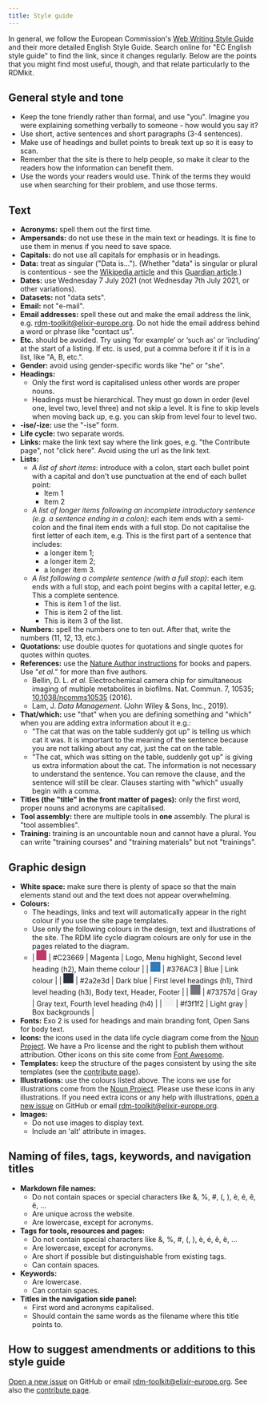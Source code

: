 ```yaml
---
title: Style guide
---
```


In general, we follow the European Commission's [Web Writing Style Guide](https://wikis.ec.europa.eu/display/WEBGUIDE/02.+Web+writing+guidelines) and their more detailed English Style Guide. Search online for "EC English style guide" to find the link, since it changes regularly. Below are the points that you might find most useful, though, and that relate particularly to the RDMkit. 

## General style and tone
  * Keep the tone friendly rather than formal, and use "you". Imagine you were explaining something verbally to someone - how would you say it?
  * Use short, active sentences and short paragraphs (3-4 sentences).
  * Make use of headings and bullet points to break text up so it is easy to scan.
  * Remember that the site is there to help people, so make it clear to the readers how the information can benefit them.
  * Use the words your readers would use. Think of the terms they would use when searching for their problem, and use those terms.

## Text
  * **Acronyms:** spell them out the first time.
  * **Ampersands:** do not use these in the main text or headings. It is fine to use them in menus if you need to save space.
  * **Capitals:** do not use all capitals for emphasis or in headings.
  * **Data:** treat as singular ("Data is..."). (Whether "data" is singular or plural is contentious - see the [Wikipedia article](https://en.wikipedia.org/wiki/Data_(word)) and this [Guardian article](https://www.theguardian.com/news/datablog/2010/jul/16/data-plural-singular).)
  * **Dates:** use Wednesday 7 July 2021 (not Wednesday 7th July 2021, or other variations).
  * **Datasets:** not "data sets".
  * **Email:** not "e-mail".
  * **Email addresses:** spell these out and make the email address the link, e.g. [rdm-toolkit@elixir-europe.org](mailto:rdm-toolkit@elixir-europe.org). Do not hide the email address behind a word or phrase like "contact us".
  * **Etc.** should be avoided. Try using ‘for example’ or ‘such as’ or ‘including’ at the start of a listing. If etc. is used, put a comma before it if it is in a list, like "A, B, etc.". 
  * **Gender:** avoid using gender-specific words like "he" or "she".
  * **Headings:**
    * Only the first word is capitalised unless other words are proper nouns.
    * Headings must be hierarchical. They must go down in order (level one, level two, level three) and not skip a level. It is fine to skip levels when moving back up, e.g. you can skip from level four to level two.
  * **-ise/-ize:** use the "-ise" form.
  * **Life cycle:** two separate words.
  * **Links:** make the link text say where the link goes, e.g. "the Contribute page", not "click here". Avoid using the url as the link text.
  * **Lists:** 
    * _A list of short items_: introduce with a colon, start each bullet point with a capital and don't use punctuation at the end of each bullet point:
      * Item 1
      * Item 2
    * _A list of longer items following an incomplete introductory sentence (e.g. a sentence ending in a colon)_: each item ends with a semi-colon and the final item ends with a full stop. Do not capitalise the first letter of each item, e.g. This is the first part of a sentence that includes:
      * a longer item 1;
      * a longer item 2;
      * a longer item 3.
    * _A list following a complete sentence (with a full stop)_: each item ends with a full stop, and each point begins with a capital letter, e.g. This a complete sentence.
      * This is item 1 of the list.
      * This is item 2 of the list.
      * This is item 3 of the list.
  * **Numbers:** spell the numbers one to ten out. After that, write the numbers (11, 12, 13, etc.).
  * **Quotations:** use double quotes for quotations and single quotes for quotes within quotes.
  * **References:** use the [Nature Author instructions](https://www.nature.com/srep/author-instructions/submission-guidelines#references) for books and papers. Use "*et al.*" for more than five authors.
    * Bellin, D. L. *et al.* Electrochemical camera chip for simultaneous imaging of multiple metabolites in biofilms. Nat. Commun. 7, 10535; [10.1038/ncomms10535](http://www.nature.com/articles/ncomms10535) (2016).
    * Lam, J. <cite>Data Management</cite>. (John Wiley & Sons, Inc., 2019).
  * **That/which:** use "that" when you are defining something and "which" when you are adding extra information about it e.g.:
    * "The cat that was on the table suddenly got up" is telling us which cat it was. It is important to the meaning of the sentence because you are not talking about any cat, just the cat on the table.
    * "The cat, which was sitting on the table, suddenly got up" is giving us extra information about the cat. The information is not necessary to understand the sentence. You can remove the clause, and the sentence will still be clear. Clauses starting with "which" usually begin with a comma.
  * **Titles (the "title" in the front matter of pages):** only the first word, proper nouns and acronyms are capitalised.
  * **Tool assembly:** there are multiple tools in **one** assembly. The plural is "tool assemblies".
  * **Training:** training is an uncountable noun and cannot have a plural. You can write "training courses" and "training materials" but not "trainings".

## Graphic design
  * **White space:** make sure there is plenty of space so that the main elements stand out and the text does not appear overwhelming.
  * **Colours:** <br/>
    * The headings, links and text will automatically appear in the right colour if you use the site page templates.
    * Use only the following colours in the design, text and illustrations of the site. The RDM life cycle diagram colours are only for use in the pages related to the diagram.
    * | <span style="display: inline-block; width: 20px; height: 20px; background: #C23669;"></span> | #C23669 | Magenta | Logo, Menu highlight, Second level heading (h2), Main theme colour |
      | <span style="display: inline-block; width: 20px; height: 20px; background: #337ab7;"></span> | #376AC3 | Blue | Link colour |
      | <span style="display: inline-block; width: 20px; height: 20px; background: #2a2e3d;"></span> | #2a2e3d | Dark blue | First level headings (h1), Third level heading (h3), Body text, Header, Footer |
      | <span style="display: inline-block; width: 20px; height: 20px; background: #73757d;"></span> | #73757d | Gray | Gray text, Fourth level heading (h4) |
      | <span style="display: inline-block; width: 20px; height: 20px; background: #f3f1f2;"></span> | #f3f1f2 | Light gray | Box backgrounds |
  * **Fonts:** Exo 2 is used for headings and main branding font, Open Sans for body text.
  * **Icons:** the icons used in the data life cycle diagram come from the [Noun Project](https://thenounproject.com/ELIXIRCommunications/kit/rdmkit/). We have a Pro license and the right to publish them without attribution. Other icons on this site come from [Font Awesome](https://fontawesome.com/).
  * **Templates:** keep the structure of the pages consistent by using the site templates (see the [contribute page](how_to_contribute)).
  * **Illustrations:** use the colours listed above. The icons we use for illustrations come from the [Noun Project](https://thenounproject.com/ELIXIRCommunications/kit/rdmkit/). Please use these icons in any illustrations. If you need extra icons or any help with illustrations, [open a new issue](https://github.com/elixir-europe/rdmkit/issues) on GitHub or email [rdm-toolkit@elixir-europe.org](mailto:rdm-toolkit@elixir-europe.org).
  * **Images:**
    * Do not use images to display text.
    * Include an 'alt' attribute in images.

## Naming of files, tags, keywords, and navigation titles

* **Markdown file names:**
  * Do not contain spaces or special characters like &, %, #, (, ), è, é, ê, ë, ...
  * Are unique across the website.
  * Are lowercase, except for acronyms.
* **Tags for tools, resources and pages:**
  * Do not contain special characters like &, %, #, (, ), è, é, ê, ë, ...
  * Are lowercase, except for acronyms.
  * Are short if possible but distinguishable from existing tags.
  * Can contain spaces.
* **Keywords:**
  * Are lowercase.
  * Can contain spaces.
* **Titles in the navigation side panel:**
  * First word and acronyms capitalised.
  * Should contain the same words as the filename where this title points to.


## How to suggest amendments or additions to this style guide
[Open a new issue](https://github.com/elixir-europe/rdmkit/issues) on GitHub or email [rdm-toolkit@elixir-europe.org](mailto:rdm-toolkit@elixir-europe.org). See also the [contribute page](how_to_contribute).
